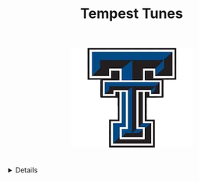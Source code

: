 <h1 align="center"><strong>Tempest Tunes</strong></h2>
<br />
<br />

<div align="center">
    <img src="logo.png" />
</div>

<br />
<br />


<details><h1>Motivation</h1>

<p>
             Choosing what music to listen to can be very difficult when you don’t know what you exactly want. Many people shuffle all of their saved songs or take         time to specifically tailor playlists to their own desires. Other times, you may pick an already curated playlist pushed by the app you're listening to. All these     different ways of listening to music tend to be unenjoyable in one way or another and they keep listeners from discovering new music they may love. Tempest Tunes       aims to break away from genre-defined, corporate-curated playlists and go after emotions with the most easily identifiable visualization of emotions, the weather.     Tempest Tunes will deliver music to listeners based on active weather readings for their area, so no more time will be wasted wondering what you want to listen to.     However, the biggest takeaway is that Tempest Tunes will deliver music dynamically in real-time as the weather changes. This allows users to continue listening to     music over the course of a day as their mood changes over time. Another advantage over our competition is that Tempest Tunes allows users to give feedback on what     music they feel belongs to different types of weather patterns. This ensures that there is nuance to certain weather such as "Rainy" that may be interpreted as sad     by some, and cozy by others. Tempest Tunes also urges listeners to give different music a try by categorizing songs based on their moody vibes rather than their       genre. However, you can still go into genre-defined playlists such as "Rock" to get a feel for how the genre can span multiple different feelings. Tempest Tunes       will allow users to seamlessly continue   listening to their favorite tracks while discovering new music throughout the day as their mood changes with the weather.
</p>
    
<h1>Functionailty</h1>

<p>     Once you login in through spotify, we will have you take a quick survey to see how you feel during the various weather condtions. This will allow us to get
    to know you a little better and bring optimization to our song selection. Ensuring the user has a personally curated playlist.
</p>

<br />
<br />

<p>
        On our side we will take either the google's authinicated location or have the user manually enter their zip code. From there we will call the 
    OpenWeatheMap API to find the current weather condition in their area. Then we are able to use the Spotify API to find music related to how that
    user feels off of tags that the API offers.
</p>
    
</details>

